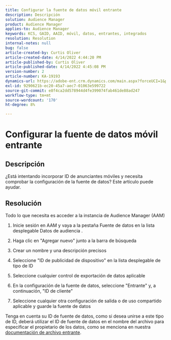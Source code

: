 ```yaml
---
title: Configurar la fuente de datos móvil entrante
description: Descripción
solution: Audience Manager
product: Audience Manager
applies-to: Audience Manager
keywords: KCS, GAID, AAID, móvil, datos, entrantes, integrados
resolution: Resolution
internal-notes: null
bug: false
article-created-by: Curtis Oliver
article-created-date: 4/14/2022 4:44:20 PM
article-published-by: Curtis Oliver
article-published-date: 4/14/2022 4:45:08 PM
version-number: 2
article-number: KA-19193
dynamics-url: https://adobe-ent.crm.dynamics.com/main.aspx?forceUCI=1&pagetype=entityrecord&etn=knowledgearticle&id=e23c681f-12bc-ec11-983f-0022480a30fa
exl-id: 9290621b-ec20-45a7-aec7-01063e599722
source-git-commit: e8f4ca2dd578944d4fe399074fab461de88ad247
workflow-type: tm+mt
source-wordcount: '170'
ht-degree: 8%

---
```


# Configurar la fuente de datos móvil entrante

## Descripción

¿Está intentando incorporar ID de anunciantes móviles y necesita comprobar la configuración de la fuente de datos? Este artículo puede ayudar. 

## Resolución


Todo lo que necesita es acceder a la instancia de Audience Manager (AAM)

1) Inicie sesión en AAM y vaya a la pestaña Fuente de datos en la lista desplegable Datos de audiencia .

2) Haga clic en &quot;Agregar nuevo&quot; junto a la barra de búsqueda

3) Crear un nombre y una descripción precisos

4) Seleccione &quot;ID de publicidad de dispositivo&quot; en la lista desplegable de tipo de ID

5) Seleccione cualquier control de exportación de datos aplicable

6) En la configuración de la fuente de datos, seleccione &quot;Entrante&quot; y, a continuación, &quot;ID de cliente&quot;

7) Seleccione cualquier otra configuración de salida o de uso compartido aplicable y guarde la fuente de datos



Tenga en cuenta su ID de fuente de datos, como si desea unirse a este tipo de ID, deberá utilizar el ID de fuente de datos en el nombre del archivo para especificar el propietario de los datos, como se menciona en nuestra [documentación de archivo entrante](https://experienceleague.adobe.com/docs/audience-manager/user-guide/implementation-integration-guides/sending-audience-data/batch-data-transfer-process/inbound-s3-filenames.html?lang=es).

